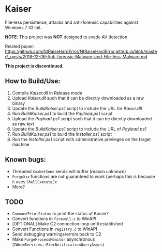 # Kaiser
File-less persistence, attacks and anti-forensic capabilities against Windows 7 32-bit.

**NOTE**: This project was **NOT** designed to evade AV detection.

Related paper: https://github.com/NtRaiseHardError/NtRaiseHardError.github.io/blob/master/_posts/2018-12-06-Anti-forensic-Malware-and-File-less-Malware.md

**This project is discontinued.**

## How to Build/Use:

1. Compile _Kaiser.dll_ in Release mode
2. Upload _Kaiser.dll_ such that it can be directly downloaded as a raw binary
3. Update the _BuildKaiser.ps1_ script to include the URL for _Kaiser.dll_
4. Run _BuildKaiser.ps1_ to build the _Payload.ps1_ script
5. Upload the _Payload.ps1_ script such that it can be directly downloaded as raw text
6. Update the _BuildKaiser.ps1_ script to include the URL of _Payload.ps1_
7. Run _BuildKaiser.ps1_ to build the _Installer.ps1_ script
8. Run the _Installer.ps1_ script with administrative privileges on the target machine

## Known bugs:

* Threaded `XxxNetSend` sends will buffer (reason unknown)
* `PurgeXxx` functions are not guaranteed to work (perhaps this is because it uses `ShellExecuteEx`
* More?

## TODO

* `CommandPrintStatus` to print the status of Kaiser?
* Convert functions in `firewall.c` to WinAPI
* [OPTIONAL] Make C2 connection loop until established
*  Convert Functions in `registry.c` to WinAPI
* Send debugging warnings/errors back to C2
* Make `PurgeProcessMonitor` asynchronous (`IWbemServices::ExecNotificationQueryAsync`)
